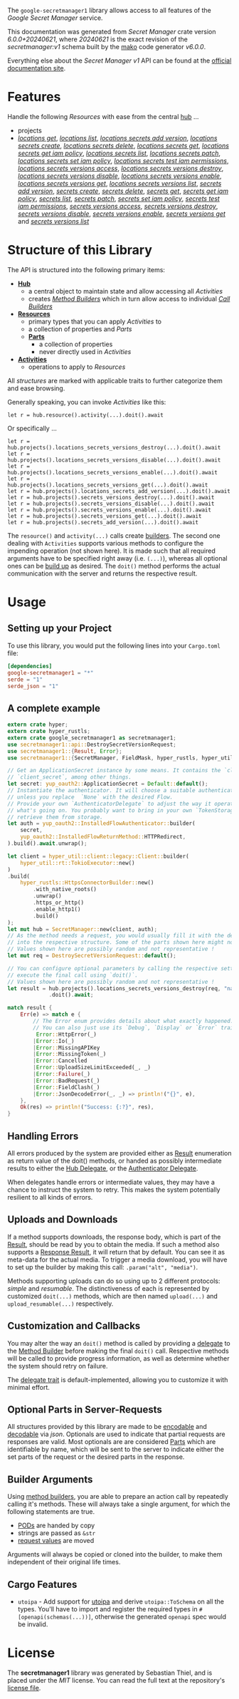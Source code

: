 <!---
DO NOT EDIT !
This file was generated automatically from 'src/generator/templates/api/README.md.mako'
DO NOT EDIT !
-->
The `google-secretmanager1` library allows access to all features of the *Google Secret Manager* service.

This documentation was generated from *Secret Manager* crate version *6.0.0+20240621*, where *20240621* is the exact revision of the *secretmanager:v1* schema built by the [mako](http://www.makotemplates.org/) code generator *v6.0.0*.

Everything else about the *Secret Manager* *v1* API can be found at the
[official documentation site](https://cloud.google.com/secret-manager/).
# Features

Handle the following *Resources* with ease from the central [hub](https://docs.rs/google-secretmanager1/6.0.0+20240621/google_secretmanager1/SecretManager) ...

* projects
 * [*locations get*](https://docs.rs/google-secretmanager1/6.0.0+20240621/google_secretmanager1/api::ProjectLocationGetCall), [*locations list*](https://docs.rs/google-secretmanager1/6.0.0+20240621/google_secretmanager1/api::ProjectLocationListCall), [*locations secrets add version*](https://docs.rs/google-secretmanager1/6.0.0+20240621/google_secretmanager1/api::ProjectLocationSecretAddVersionCall), [*locations secrets create*](https://docs.rs/google-secretmanager1/6.0.0+20240621/google_secretmanager1/api::ProjectLocationSecretCreateCall), [*locations secrets delete*](https://docs.rs/google-secretmanager1/6.0.0+20240621/google_secretmanager1/api::ProjectLocationSecretDeleteCall), [*locations secrets get*](https://docs.rs/google-secretmanager1/6.0.0+20240621/google_secretmanager1/api::ProjectLocationSecretGetCall), [*locations secrets get iam policy*](https://docs.rs/google-secretmanager1/6.0.0+20240621/google_secretmanager1/api::ProjectLocationSecretGetIamPolicyCall), [*locations secrets list*](https://docs.rs/google-secretmanager1/6.0.0+20240621/google_secretmanager1/api::ProjectLocationSecretListCall), [*locations secrets patch*](https://docs.rs/google-secretmanager1/6.0.0+20240621/google_secretmanager1/api::ProjectLocationSecretPatchCall), [*locations secrets set iam policy*](https://docs.rs/google-secretmanager1/6.0.0+20240621/google_secretmanager1/api::ProjectLocationSecretSetIamPolicyCall), [*locations secrets test iam permissions*](https://docs.rs/google-secretmanager1/6.0.0+20240621/google_secretmanager1/api::ProjectLocationSecretTestIamPermissionCall), [*locations secrets versions access*](https://docs.rs/google-secretmanager1/6.0.0+20240621/google_secretmanager1/api::ProjectLocationSecretVersionAccesCall), [*locations secrets versions destroy*](https://docs.rs/google-secretmanager1/6.0.0+20240621/google_secretmanager1/api::ProjectLocationSecretVersionDestroyCall), [*locations secrets versions disable*](https://docs.rs/google-secretmanager1/6.0.0+20240621/google_secretmanager1/api::ProjectLocationSecretVersionDisableCall), [*locations secrets versions enable*](https://docs.rs/google-secretmanager1/6.0.0+20240621/google_secretmanager1/api::ProjectLocationSecretVersionEnableCall), [*locations secrets versions get*](https://docs.rs/google-secretmanager1/6.0.0+20240621/google_secretmanager1/api::ProjectLocationSecretVersionGetCall), [*locations secrets versions list*](https://docs.rs/google-secretmanager1/6.0.0+20240621/google_secretmanager1/api::ProjectLocationSecretVersionListCall), [*secrets add version*](https://docs.rs/google-secretmanager1/6.0.0+20240621/google_secretmanager1/api::ProjectSecretAddVersionCall), [*secrets create*](https://docs.rs/google-secretmanager1/6.0.0+20240621/google_secretmanager1/api::ProjectSecretCreateCall), [*secrets delete*](https://docs.rs/google-secretmanager1/6.0.0+20240621/google_secretmanager1/api::ProjectSecretDeleteCall), [*secrets get*](https://docs.rs/google-secretmanager1/6.0.0+20240621/google_secretmanager1/api::ProjectSecretGetCall), [*secrets get iam policy*](https://docs.rs/google-secretmanager1/6.0.0+20240621/google_secretmanager1/api::ProjectSecretGetIamPolicyCall), [*secrets list*](https://docs.rs/google-secretmanager1/6.0.0+20240621/google_secretmanager1/api::ProjectSecretListCall), [*secrets patch*](https://docs.rs/google-secretmanager1/6.0.0+20240621/google_secretmanager1/api::ProjectSecretPatchCall), [*secrets set iam policy*](https://docs.rs/google-secretmanager1/6.0.0+20240621/google_secretmanager1/api::ProjectSecretSetIamPolicyCall), [*secrets test iam permissions*](https://docs.rs/google-secretmanager1/6.0.0+20240621/google_secretmanager1/api::ProjectSecretTestIamPermissionCall), [*secrets versions access*](https://docs.rs/google-secretmanager1/6.0.0+20240621/google_secretmanager1/api::ProjectSecretVersionAccesCall), [*secrets versions destroy*](https://docs.rs/google-secretmanager1/6.0.0+20240621/google_secretmanager1/api::ProjectSecretVersionDestroyCall), [*secrets versions disable*](https://docs.rs/google-secretmanager1/6.0.0+20240621/google_secretmanager1/api::ProjectSecretVersionDisableCall), [*secrets versions enable*](https://docs.rs/google-secretmanager1/6.0.0+20240621/google_secretmanager1/api::ProjectSecretVersionEnableCall), [*secrets versions get*](https://docs.rs/google-secretmanager1/6.0.0+20240621/google_secretmanager1/api::ProjectSecretVersionGetCall) and [*secrets versions list*](https://docs.rs/google-secretmanager1/6.0.0+20240621/google_secretmanager1/api::ProjectSecretVersionListCall)




# Structure of this Library

The API is structured into the following primary items:

* **[Hub](https://docs.rs/google-secretmanager1/6.0.0+20240621/google_secretmanager1/SecretManager)**
    * a central object to maintain state and allow accessing all *Activities*
    * creates [*Method Builders*](https://docs.rs/google-secretmanager1/6.0.0+20240621/google_secretmanager1/common::MethodsBuilder) which in turn
      allow access to individual [*Call Builders*](https://docs.rs/google-secretmanager1/6.0.0+20240621/google_secretmanager1/common::CallBuilder)
* **[Resources](https://docs.rs/google-secretmanager1/6.0.0+20240621/google_secretmanager1/common::Resource)**
    * primary types that you can apply *Activities* to
    * a collection of properties and *Parts*
    * **[Parts](https://docs.rs/google-secretmanager1/6.0.0+20240621/google_secretmanager1/common::Part)**
        * a collection of properties
        * never directly used in *Activities*
* **[Activities](https://docs.rs/google-secretmanager1/6.0.0+20240621/google_secretmanager1/common::CallBuilder)**
    * operations to apply to *Resources*

All *structures* are marked with applicable traits to further categorize them and ease browsing.

Generally speaking, you can invoke *Activities* like this:

```Rust,ignore
let r = hub.resource().activity(...).doit().await
```

Or specifically ...

```ignore
let r = hub.projects().locations_secrets_versions_destroy(...).doit().await
let r = hub.projects().locations_secrets_versions_disable(...).doit().await
let r = hub.projects().locations_secrets_versions_enable(...).doit().await
let r = hub.projects().locations_secrets_versions_get(...).doit().await
let r = hub.projects().locations_secrets_add_version(...).doit().await
let r = hub.projects().secrets_versions_destroy(...).doit().await
let r = hub.projects().secrets_versions_disable(...).doit().await
let r = hub.projects().secrets_versions_enable(...).doit().await
let r = hub.projects().secrets_versions_get(...).doit().await
let r = hub.projects().secrets_add_version(...).doit().await
```

The `resource()` and `activity(...)` calls create [builders][builder-pattern]. The second one dealing with `Activities`
supports various methods to configure the impending operation (not shown here). It is made such that all required arguments have to be
specified right away (i.e. `(...)`), whereas all optional ones can be [build up][builder-pattern] as desired.
The `doit()` method performs the actual communication with the server and returns the respective result.

# Usage

## Setting up your Project

To use this library, you would put the following lines into your `Cargo.toml` file:

```toml
[dependencies]
google-secretmanager1 = "*"
serde = "1"
serde_json = "1"
```

## A complete example

```Rust
extern crate hyper;
extern crate hyper_rustls;
extern crate google_secretmanager1 as secretmanager1;
use secretmanager1::api::DestroySecretVersionRequest;
use secretmanager1::{Result, Error};
use secretmanager1::{SecretManager, FieldMask, hyper_rustls, hyper_util, yup_oauth2};

// Get an ApplicationSecret instance by some means. It contains the `client_id` and
// `client_secret`, among other things.
let secret: yup_oauth2::ApplicationSecret = Default::default();
// Instantiate the authenticator. It will choose a suitable authentication flow for you,
// unless you replace  `None` with the desired Flow.
// Provide your own `AuthenticatorDelegate` to adjust the way it operates and get feedback about
// what's going on. You probably want to bring in your own `TokenStorage` to persist tokens and
// retrieve them from storage.
let auth = yup_oauth2::InstalledFlowAuthenticator::builder(
    secret,
    yup_oauth2::InstalledFlowReturnMethod::HTTPRedirect,
).build().await.unwrap();

let client = hyper_util::client::legacy::Client::builder(
    hyper_util::rt::TokioExecutor::new()
)
.build(
    hyper_rustls::HttpsConnectorBuilder::new()
        .with_native_roots()
        .unwrap()
        .https_or_http()
        .enable_http1()
        .build()
);
let mut hub = SecretManager::new(client, auth);
// As the method needs a request, you would usually fill it with the desired information
// into the respective structure. Some of the parts shown here might not be applicable !
// Values shown here are possibly random and not representative !
let mut req = DestroySecretVersionRequest::default();

// You can configure optional parameters by calling the respective setters at will, and
// execute the final call using `doit()`.
// Values shown here are possibly random and not representative !
let result = hub.projects().locations_secrets_versions_destroy(req, "name")
             .doit().await;

match result {
    Err(e) => match e {
        // The Error enum provides details about what exactly happened.
        // You can also just use its `Debug`, `Display` or `Error` traits
         Error::HttpError(_)
        |Error::Io(_)
        |Error::MissingAPIKey
        |Error::MissingToken(_)
        |Error::Cancelled
        |Error::UploadSizeLimitExceeded(_, _)
        |Error::Failure(_)
        |Error::BadRequest(_)
        |Error::FieldClash(_)
        |Error::JsonDecodeError(_, _) => println!("{}", e),
    },
    Ok(res) => println!("Success: {:?}", res),
}

```
## Handling Errors

All errors produced by the system are provided either as [Result](https://docs.rs/google-secretmanager1/6.0.0+20240621/google_secretmanager1/common::Result) enumeration as return value of
the doit() methods, or handed as possibly intermediate results to either the
[Hub Delegate](https://docs.rs/google-secretmanager1/6.0.0+20240621/google_secretmanager1/common::Delegate), or the [Authenticator Delegate](https://docs.rs/yup-oauth2/*/yup_oauth2/trait.AuthenticatorDelegate.html).

When delegates handle errors or intermediate values, they may have a chance to instruct the system to retry. This
makes the system potentially resilient to all kinds of errors.

## Uploads and Downloads
If a method supports downloads, the response body, which is part of the [Result](https://docs.rs/google-secretmanager1/6.0.0+20240621/google_secretmanager1/common::Result), should be
read by you to obtain the media.
If such a method also supports a [Response Result](https://docs.rs/google-secretmanager1/6.0.0+20240621/google_secretmanager1/common::ResponseResult), it will return that by default.
You can see it as meta-data for the actual media. To trigger a media download, you will have to set up the builder by making
this call: `.param("alt", "media")`.

Methods supporting uploads can do so using up to 2 different protocols:
*simple* and *resumable*. The distinctiveness of each is represented by customized
`doit(...)` methods, which are then named `upload(...)` and `upload_resumable(...)` respectively.

## Customization and Callbacks

You may alter the way an `doit()` method is called by providing a [delegate](https://docs.rs/google-secretmanager1/6.0.0+20240621/google_secretmanager1/common::Delegate) to the
[Method Builder](https://docs.rs/google-secretmanager1/6.0.0+20240621/google_secretmanager1/common::CallBuilder) before making the final `doit()` call.
Respective methods will be called to provide progress information, as well as determine whether the system should
retry on failure.

The [delegate trait](https://docs.rs/google-secretmanager1/6.0.0+20240621/google_secretmanager1/common::Delegate) is default-implemented, allowing you to customize it with minimal effort.

## Optional Parts in Server-Requests

All structures provided by this library are made to be [encodable](https://docs.rs/google-secretmanager1/6.0.0+20240621/google_secretmanager1/common::RequestValue) and
[decodable](https://docs.rs/google-secretmanager1/6.0.0+20240621/google_secretmanager1/common::ResponseResult) via *json*. Optionals are used to indicate that partial requests are responses
are valid.
Most optionals are are considered [Parts](https://docs.rs/google-secretmanager1/6.0.0+20240621/google_secretmanager1/common::Part) which are identifiable by name, which will be sent to
the server to indicate either the set parts of the request or the desired parts in the response.

## Builder Arguments

Using [method builders](https://docs.rs/google-secretmanager1/6.0.0+20240621/google_secretmanager1/common::CallBuilder), you are able to prepare an action call by repeatedly calling it's methods.
These will always take a single argument, for which the following statements are true.

* [PODs][wiki-pod] are handed by copy
* strings are passed as `&str`
* [request values](https://docs.rs/google-secretmanager1/6.0.0+20240621/google_secretmanager1/common::RequestValue) are moved

Arguments will always be copied or cloned into the builder, to make them independent of their original life times.

[wiki-pod]: http://en.wikipedia.org/wiki/Plain_old_data_structure
[builder-pattern]: http://en.wikipedia.org/wiki/Builder_pattern
[google-go-api]: https://github.com/google/google-api-go-client

## Cargo Features

* `utoipa` - Add support for [utoipa](https://crates.io/crates/utoipa) and derive `utoipa::ToSchema` on all
the types. You'll have to import and register the required types in `#[openapi(schemas(...))]`, otherwise the
generated `openapi` spec would be invalid.


# License
The **secretmanager1** library was generated by Sebastian Thiel, and is placed
under the *MIT* license.
You can read the full text at the repository's [license file][repo-license].

[repo-license]: https://github.com/Byron/google-apis-rsblob/main/LICENSE.md


